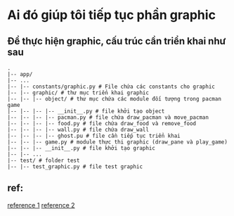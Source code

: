 # Ai đó giúp tôi tiếp tục phần graphic

## Để thực hiện graphic, cấu trúc cần triển khai như sau

```
.
|-- app/
|-- ...
|-- |-- constants/graphic.py # File chứa các constants cho graphic
|-- |-- graphic/ # thư mục triển khai graphic
|-- |-- |-- object/ # thư mục chứa các module đối tượng trong pacman game
|-- |-- |-- |-- __init__.py # file khởi tạo object
|-- |-- |-- |-- pacman.py # file chứa draw_pacman và move_pacman
|-- |-- |-- |-- food.py # file chứa draw_food và remove_food
|-- |-- |-- |-- wall.py # file chứa draw_wall
|-- |-- |-- |-- ghost.pu # file cần tiếp tục triển khai
|-- |-- |-- game.py # module thực thi graphic (draw_pane và play_game)
|-- |-- |-- __init__.py # file khởi tạo graphic
|-- |-- ...
|-- test/ # folder test
|-- |-- test_graphic.py # file test graphic
```

## ref:

[reference 1](https://github.com/karlapalem/UC-Berkeley-AI-Pacman-Project/blob/master/search/graphicsDisplay.py#L371)
[reference 2](https://github.com/karlapalem/UC-Berkeley-AI-Pacman-Project/blob/master/search/graphicsUtils.py#L79)
